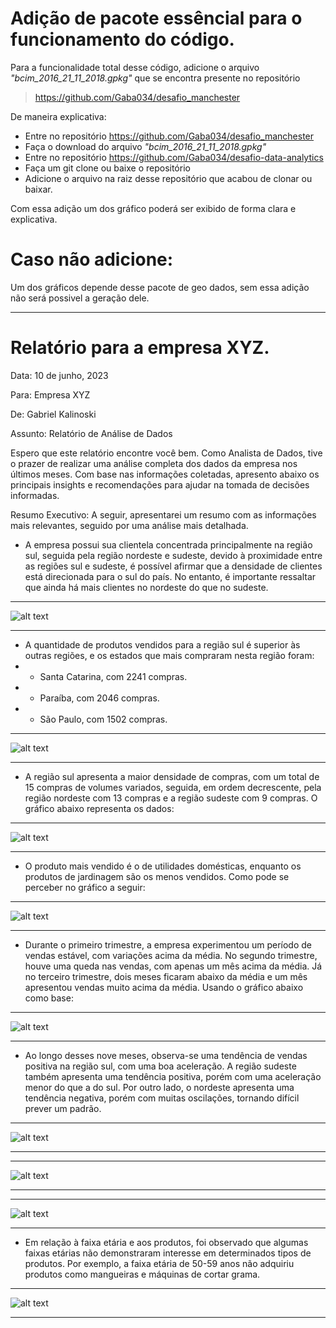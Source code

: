 # Adição de pacote essêncial para o funcionamento do código.

Para a funcionalidade total desse código, adicione o arquivo *"bcim_2016_21_11_2018.gpkg"* que se encontra presente no repositório

> https://github.com/Gaba034/desafio_manchester

De maneira explicativa:

* Entre no repositório https://github.com/Gaba034/desafio_manchester
* Faça o download do arquivo *"bcim_2016_21_11_2018.gpkg"*
* Entre no repositório https://github.com/Gaba034/desafio-data-analytics
* Faça um git clone ou baixe o repositório
* Adicione o arquivo na raiz desse repositório que acabou de clonar ou baixar.

Com essa adição um dos gráfico poderá ser exibido de forma clara e explicativa.

# Caso não adicione:

Um dos gráficos depende desse pacote de geo dados, sem essa adição não será possivel a geração dele.

---

# Relatório para a empresa XYZ.

Data: 10 de junho, 2023

Para: Empresa XYZ

De: Gabriel Kalinoski

Assunto: Relatório de Análise de Dados


Espero que este relatório encontre você bem. Como Analista de Dados, tive o prazer de realizar uma análise completa dos dados da empresa nos últimos meses. Com base nas informações coletadas, apresento abaixo os principais insights e recomendações para ajudar na tomada de decisões informadas.

Resumo Executivo:
A seguir, apresentarei um resumo com as informações mais relevantes, seguido por uma análise mais detalhada.

* A empresa possui sua clientela concentrada principalmente na região sul, seguida pela região nordeste e sudeste, devido à proximidade entre as regiões sul e sudeste, é possível afirmar que a densidade de clientes está direcionada para o sul do país. No entanto, é importante ressaltar que ainda há mais clientes no nordeste do que no sudeste.
---

![alt text](https://github.com/Gaba034/desafio-data-analytics/blob/main/graphs/ClientsState.png?raw=true)

---
* A quantidade de produtos vendidos para a região sul é superior às outras regiões, e os estados que mais compraram nesta região foram:
* * Santa Catarina, com 2241 compras.
* * Paraíba, com 2046 compras.
* * São Paulo, com 1502 compras.

---

![alt text](https://github.com/Gaba034/desafio-data-analytics/blob/main/graphs/SalesQuantState.png?raw=true)

---
* A região sul apresenta a maior densidade de compras, com um total de 15 compras de volumes variados, seguida, em ordem decrescente, pela região nordeste com 13 compras e a região sudeste com 9 compras.
O gráfico abaixo representa os dados:
---

![alt text](https://github.com/Gaba034/desafio-data-analytics/blob/main/graphs/SalesState.png?raw=true)

---
* O produto mais vendido é o de utilidades domésticas, enquanto os produtos de jardinagem são os menos vendidos. Como pode se perceber no gráfico a seguir:
---

![alt text](https://github.com/Gaba034/desafio-data-analytics/blob/main/graphs/ProductSales.png?raw=true)

---
* Durante o primeiro trimestre, a empresa experimentou um período de vendas estável, com variações acima da média. No segundo trimestre, houve uma queda nas vendas, com apenas um mês acima da média. Já no terceiro trimestre, dois meses ficaram abaixo da média e um mês apresentou vendas muito acima da média. Usando o gráfico abaixo como base:
---

![alt text](https://github.com/Gaba034/desafio-data-analytics/blob/main/graphs/MonthSales.png?raw=true)

---
* Ao longo desses nove meses, observa-se uma tendência de vendas positiva na região sul, com uma boa aceleração. A região sudeste também apresenta uma tendência positiva, porém com uma aceleração menor do que a do sul. Por outro lado, o nordeste apresenta uma tendência negativa, porém com muitas oscilações, tornando difícil prever um padrão.
---

![alt text](https://github.com/Gaba034/desafio-data-analytics/blob/main/graphs/TrendSouth.png?raw=true)

---
---

![alt text](https://github.com/Gaba034/desafio-data-analytics/blob/main/graphs/TrendSoutheast.png?raw=true)

---
---

![alt text](https://github.com/Gaba034/desafio-data-analytics/blob/main/graphs/TrendNorteast.png?raw=true)

---
* Em relação à faixa etária e aos produtos, foi observado que algumas faixas etárias não demonstraram interesse em determinados tipos de produtos. Por exemplo, a faixa etária de 50-59 anos não adquiriu produtos como mangueiras e máquinas de cortar grama.
---

![alt text](https://github.com/Gaba034/desafio-data-analytics/blob/main/graphs/Dispersão.png?raw=true)

---
